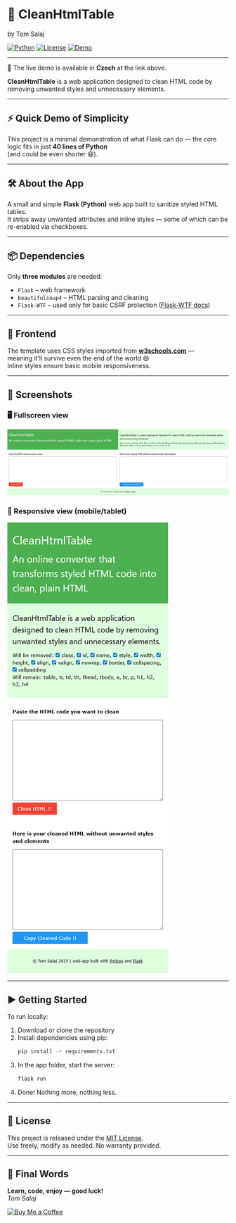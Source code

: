 # 🧼 CleanHtmlTable
by Tom Salaj

[![Python](https://img.shields.io/badge/python-3.11-blue)](https://www.python.org/)
[![License](https://img.shields.io/badge/license-MIT-green)](https://github.com/tom591/CleanHtmlTable?tab=MIT-1-ov-file)
[![Demo](https://img.shields.io/badge/demo-vycistihtml.cz-brightgreen)](https://vycistihtml.cz)

---

📝 The live demo is available in **Czech** at the link above.

**CleanHtmlTable** is a web application designed to clean HTML code by removing unwanted styles and unnecessary elements.

---

## ⚡ Quick Demo of Simplicity

This project is a minimal demonstration of what Flask can do — the core logic fits in just **40 lines of Python**  
(and could be even shorter 😄).

---

## 🛠️ About the App

A small and simple **Flask (Python)** web app built to sanitize styled HTML tables.  
It strips away unwanted attributes and inline styles — some of which can be re-enabled via checkboxes.

---

## 📦 Dependencies

Only **three modules** are needed:

- `Flask` – web framework  
- `beautifulsoup4` – HTML parsing and cleaning  
- `Flask-WTF` – used only for basic CSRF protection ([Flask-WTF docs](https://flask-wtf.readthedocs.io))

---

## 🎨 Frontend

The template uses CSS styles imported from **[w3schools.com](https://www.w3schools.com/w3css/)** —  
meaning it’ll survive even the end of the world 😄  
Inline styles ensure basic mobile responsiveness.

---

## 📸 Screenshots

### 🖥️ Fullscreen view
![CleanHtmlTable Fullscreen](screen_full.png)

### 📱 Responsive view (mobile/tablet)
![CleanHtmlTable Responsive](screen_responsive.png)

---

## ▶️ Getting Started

To run locally:

1. Download or clone the repository  
2. Install dependencies using pip:  
   ```bash
   pip install -r requirements.txt
   ```
3. In the app folder, start the server:  
   ```bash
   flask run
   ```
4. Done! Nothing more, nothing less.

---

## 📝 License

This project is released under the [MIT License](LICENSE).  
Use freely, modify as needed. No warranty provided.

---

## 🚀 Final Words

**Learn, code, enjoy — good luck!**  
*Tom Salaj*

[![Buy Me a Coffee](https://img.buymeacoffee.com/button-api/?text=Buy%20Me%20a%20Coffee&emoji=☕&slug=tomsalaj&button_colour=FFDD00&font_colour=000000&font_family=Arial&outline_colour=000000&coffee_colour=ffffff)](https://www.buymeacoffee.com/tomsalaj)
